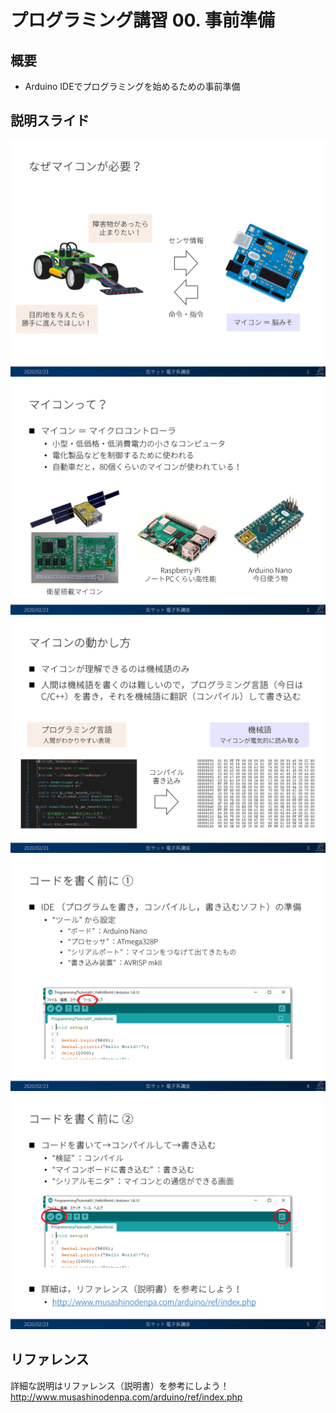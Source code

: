# プログラミング講習 00. 事前準備
## 概要
+ Arduino IDEでプログラミングを始めるための事前準備


## 説明スライド
![](./img/slide_1.png)
![](./img/slide_2.png)
![](./img/slide_3.png)
![](./img/slide_4.png)
![](./img/slide_5.png)


## リファレンス
詳細な説明はリファレンス（説明書）を参考にしよう！  
http://www.musashinodenpa.com/arduino/ref/index.php